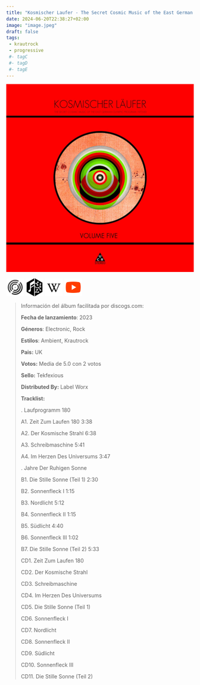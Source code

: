 ```yaml
---
title: "Kosmischer Laufer - The Secret Cosmic Music of the East German Olympic Program 1972 83 Volume Five"
date: 2024-06-20T22:38:27+02:00
image: "image.jpeg"
draft: false
tags:
 - krautrock
 - progressive
 #- tagC
 #- tagD
 #- tagE
---
```

![cover](image.jpeg (Kosmischer-Laufer - The-Secret-Cosmic-Music-of-the-East-German-Olympic-Program-1972-83-Volume-Five))
 
[![discogs](../links/svg/discogs.png (discogs))](https://www.discogs.com/master/2983184)
[![musicbrainz](../links/svg/musicbrainz.png (musicbrainz))](https://musicbrainz.org/release/2e628bbe-a997-418c-ac55-5d71d11d2b74)
[![wikipedia](../links/svg/wikipedia.png (wikipedia))](error)
[![youtube](../links/svg/youtube.png (youtube))](https://www.youtube.com/playlist?list=PLL24PCE8BNk3ekFOD6H_ks7uwQvOk7dmu)
 
<!-- [![bandcamp](../links/svg/bandcamp.png (bandcamp))]() -->
<!-- [![lastfm](../links/svg/lastfm.png (lastfm))]() -->
<!-- [![spotify](../links/svg/spotify.png (putify))]() -->
 
> Información del álbum facilitada por discogs.com:
> 
> **Fecha de lanzamiento**: 2023
> 
> **Géneros**: Electronic, Rock
> 
> **Estilos**: Ambient, Krautrock
> 
> **Pais:** UK
> 
> **Votos:** Media de 5.0 con 2 votos
> 
> **Sello:** Tekfexious
> 
> **Distributed By:** Label Worx
> 
> 
> 
> **Tracklist:**
> 
>   . Laufprogramm 180    
> 
>   A1. Zeit Zum Laufen 180    3:38
> 
>   A2. Der Kosmische Strahl    6:38
> 
>   A3. Schreibmaschine    5:41
> 
>   A4. Im Herzen Des Universums    3:47
> 
>   . Jahre Der Ruhigen Sonne    
> 
>   B1. Die Stille Sonne (Teil 1)    2:30
> 
>   B2. Sonnenfleck I    1:15
> 
>   B3. Nordlicht    5:12
> 
>   B4. Sonnenfleck II    1:15
> 
>   B5. Südlicht    4:40
> 
>   B6. Sonnenfleck III    1:02
> 
>   B7. Die Stille Sonne (Teil 2)    5:33
> 
>   CD1. Zeit Zum Laufen 180    
> 
>   CD2. Der Kosmische Strahl    
> 
>   CD3. Schreibmaschine    
> 
>   CD4. Im Herzen Des Universums    
> 
>   CD5. Die Stille Sonne (Teil 1)    
> 
>   CD6. Sonnenfleck I    
> 
>   CD7. Nordlicht    
> 
>   CD8. Sonnenfleck II    
> 
>   CD9. Südlicht    
> 
>   CD10. Sonnenfleck III    
> 
>   CD11. Die Stille Sonne (Teil 2)    
> 
